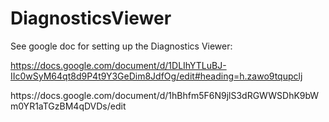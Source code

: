 DiagnosticsViewer
=================

See google doc for setting up the Diagnostics Viewer:

https://docs.google.com/document/d/1DLIhYTLuBJ-IIc0wSyM64qt8d9P4t9Y3GeDim8JdfOg/edit#heading=h.zawo9tqupclj

<older>
https://docs.google.com/document/d/1hBhfm5F6N9jlS3dRGWWSDhK9bWm0YR1aTGzBM4qDVDs/edit


